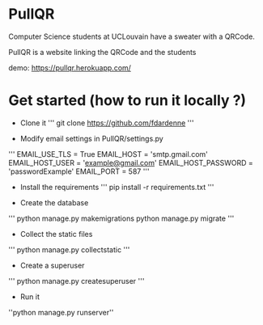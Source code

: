 # PullQR


Computer Science students at UCLouvain have a sweater with a QRCode.

PullQR is a website linking the QRCode and the students

demo: https://pullqr.herokuapp.com/

# Get started (how to run it locally ?)

- Clone it
'''
git clone https://github.com/fdardenne
'''

- Modify email settings in PullQR/settings.py

'''
EMAIL_USE_TLS = True
EMAIL_HOST = 'smtp.gmail.com'
EMAIL_HOST_USER = 'example@gmail.com'
EMAIL_HOST_PASSWORD = 'passwordExample'
EMAIL_PORT = 587
'''

- Install the requirements
'''
pip install -r requirements.txt
'''

- Create the database

'''
python manage.py makemigrations
python manage.py migrate
'''
- Collect the static files

'''
python manage.py collectstatic
'''

- Create a superuser

'''
python manage.py createsuperuser
'''

- Run it

''python manage.py runserver''


